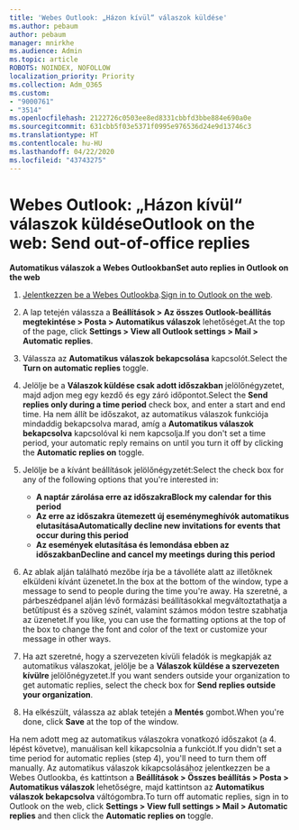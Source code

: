```yaml
---
title: 'Webes Outlook: „Házon kívül“ válaszok küldése'
ms.author: pebaum
author: pebaum
manager: mnirkhe
ms.audience: Admin
ms.topic: article
ROBOTS: NOINDEX, NOFOLLOW
localization_priority: Priority
ms.collection: Adm_O365
ms.custom:
- "9000761"
- "3514"
ms.openlocfilehash: 2122726c0503ee8ed8331cbbfd3bbe884e690a0e
ms.sourcegitcommit: 631cbb5f03e5371f0995e976536d24e9d13746c3
ms.translationtype: HT
ms.contentlocale: hu-HU
ms.lasthandoff: 04/22/2020
ms.locfileid: "43743275"
---
```

# <a name="outlook-on-the-web-send-out-of-office-replies"></a><span data-ttu-id="0a022-102">Webes Outlook: „Házon kívül“ válaszok küldése</span><span class="sxs-lookup"><span data-stu-id="0a022-102">Outlook on the web: Send out-of-office replies</span></span>

<span data-ttu-id="0a022-103">**Automatikus válaszok a Webes Outlookban**</span><span class="sxs-lookup"><span data-stu-id="0a022-103">**Set auto replies in Outlook on the web**</span></span>

1. <span data-ttu-id="0a022-104">[Jelentkezzen be a Webes Outlookba](https://support.office.com/article/how-to-sign-in-to-outlook-on-the-web-763fab4d-0138-4814-b450-37fc286bcb79).</span><span class="sxs-lookup"><span data-stu-id="0a022-104">[Sign in to Outlook on the web](https://support.office.com/article/how-to-sign-in-to-outlook-on-the-web-763fab4d-0138-4814-b450-37fc286bcb79).</span></span>

2. <span data-ttu-id="0a022-105">A lap tetején válassza a **Beállítások > Az összes Outlook-beállítás megtekintése > Posta > Automatikus válaszok** lehetőséget.</span><span class="sxs-lookup"><span data-stu-id="0a022-105">At the top of the page, click **Settings > View all Outlook settings > Mail > Automatic replies**.</span></span>

3. <span data-ttu-id="0a022-106">Válassza az **Automatikus válaszok bekapcsolása** kapcsolót.</span><span class="sxs-lookup"><span data-stu-id="0a022-106">Select the **Turn on automatic replies** toggle.</span></span>

4. <span data-ttu-id="0a022-107">Jelölje be a **Válaszok küldése csak adott időszakban** jelölőnégyzetet, majd adjon meg egy kezdő és egy záró időpontot.</span><span class="sxs-lookup"><span data-stu-id="0a022-107">Select the **Send replies only during a time period** check box, and enter a start and end time.</span></span> <span data-ttu-id="0a022-108">Ha nem állít be időszakot, az automatikus válaszok funkciója mindaddig bekapcsolva marad, amíg a **Automatikus válaszok bekapcsolva** kapcsolóval ki nem kapcsolja.</span><span class="sxs-lookup"><span data-stu-id="0a022-108">If you don't set a time period, your automatic reply remains on until you turn it off by clicking the **Automatic replies on** toggle.</span></span>

5. <span data-ttu-id="0a022-109">Jelölje be a kívánt beállítások jelölőnégyzetét:</span><span class="sxs-lookup"><span data-stu-id="0a022-109">Select the check box for any of the following options that you're interested in:</span></span>
    - <span data-ttu-id="0a022-110">**A naptár zárolása erre az időszakra**</span><span class="sxs-lookup"><span data-stu-id="0a022-110">**Block my calendar for this period**</span></span>
    - <span data-ttu-id="0a022-111">**Az erre az időszakra ütemezett új eseménymeghívók automatikus elutasítása**</span><span class="sxs-lookup"><span data-stu-id="0a022-111">**Automatically decline new invitations for events that occur during this period**</span></span>
    - <span data-ttu-id="0a022-112">**Az események elutasítása és lemondása ebben az időszakban**</span><span class="sxs-lookup"><span data-stu-id="0a022-112">**Decline and cancel my meetings during this period**</span></span>

6. <span data-ttu-id="0a022-113">Az ablak alján található mezőbe írja be a távolléte alatt az illetőknek elküldeni kívánt üzenetet.</span><span class="sxs-lookup"><span data-stu-id="0a022-113">In the box at the bottom of the window, type a message to send to people during the time you're away.</span></span> <span data-ttu-id="0a022-114">Ha szeretné, a párbeszédpanel alján lévő formázási beállításokkal megváltoztathatja a betűtípust és a szöveg színét, valamint számos módon testre szabhatja az üzenetet.</span><span class="sxs-lookup"><span data-stu-id="0a022-114">If you like, you can use the formatting options at the top of the box to change the font and color of the text or customize your message in other ways.</span></span>

7. <span data-ttu-id="0a022-115">Ha azt szeretné, hogy a szervezeten kívüli feladók is megkapják az automatikus válaszokat, jelölje be a **Válaszok küldése a szervezeten kívülre** jelölőnégyzetet.</span><span class="sxs-lookup"><span data-stu-id="0a022-115">If you want senders outside your organization to get automatic replies, select the check box for **Send replies outside your organization**.</span></span>

8. <span data-ttu-id="0a022-116">Ha elkészült, válassza az ablak tetején a **Mentés** gombot.</span><span class="sxs-lookup"><span data-stu-id="0a022-116">When you're done, click **Save** at the top of the window.</span></span>

<span data-ttu-id="0a022-117">Ha nem adott meg az automatikus válaszokra vonatkozó időszakot (a 4. lépést követve), manuálisan kell kikapcsolnia a funkciót.</span><span class="sxs-lookup"><span data-stu-id="0a022-117">If you didn't set a time period for automatic replies (step 4), you'll need to turn them off manually.</span></span> <span data-ttu-id="0a022-118">Az automatikus válaszok kikapcsolásához jelentkezzen be a Webes Outlookba, és kattintson a **Beállítások > Összes beállítás > Posta > Automatikus válaszok** lehetőségre, majd kattintson az **Automatikus válaszok bekapcsolva** váltógombra.</span><span class="sxs-lookup"><span data-stu-id="0a022-118">To turn off automatic replies, sign in to Outlook on the web, click **Settings > View full settings > Mail > Automatic replies** and then click the **Automatic replies on** toggle.</span></span>
